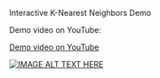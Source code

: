 Interactive K-Nearest Neighbors Demo

Demo video on YouTube:

[Demo video on YouTube](https://www.youtube.com/watch?v=TjnU36Cx6KE)

[![IMAGE ALT TEXT HERE](https://img.youtube.com/vi/TjnU36Cx6KE/0.jpg)](https://www.youtube.com/watch?v=TjnU36Cx6KE)

